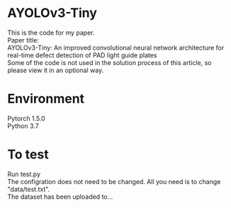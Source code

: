 # AYOLOv3-Tiny
This is the code for my paper.<br>
Paper title:<br>
AYOLOv3-Tiny: An improved convolutional neural network architecture for real-time defect detection of PAD light guide plates<br>
Some of the code is not used in the solution process of this article, so please view it in an optional way.
# Environment
Pytorch 1.5.0<br>
Python 3.7<br>
# To test
Run test.py<br>
The configration does not need to be changed. All you need is to change "data/test.txt".<br>
The dataset has been uploaded to...

